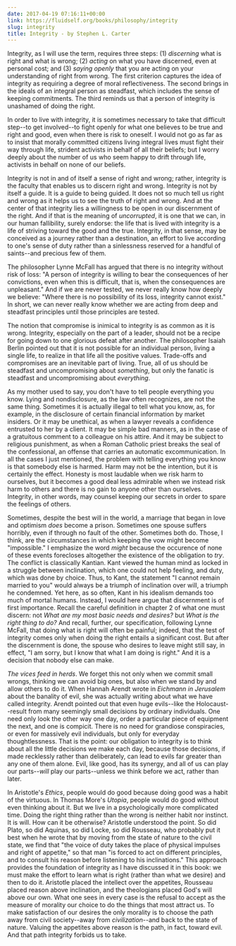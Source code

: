 ```yaml
---
date: 2017-04-19 07:16:11+00:00
link: https://fluidself.org/books/philosophy/integrity
slug: integrity
title: Integrity - by Stephen L. Carter
---
```


Integrity, as I will use the term, requires three steps: (1) _discerning_ what is right and what is wrong; (2) _acting_ on what you have discerned, even at personal cost; and (3) _saying openly_ that you are acting on your understanding of right from wrong. The first criterion captures the idea of integrity as requiring a degree of moral reflectiveness. The second brings in the ideals of an integral person as steadfast, which includes the sense of keeping commitments. The third reminds us that a person of integrity is unashamed of doing the right.

In order to live with integrity, it is sometimes necessary to take that difficult step--to get involved--to fight openly for what one believes to be true and right and good, even when there is risk to oneself. I would not go as far as to insist that morally committed citizens living integral lives must fight their way through life, strident activists in behalf of all their beliefs; but I worry deeply about the number of us who seem happy to drift through life, activists in behalf on none of our beliefs.

Integrity is not in and of itself a sense of right and wrong; rather, integrity is the faculty that enables us to discern right and wrong. Integrity is not by itself a guide. It is a guide to being guided. It does not so much tell us right and wrong as it helps us to see the truth of right and wrong. And at the center of that integrity lies a willingness to be open in our discernment of the right. And if that is the meaning of _uncorrupted_, it is one that we can, in our human fallibility, surely endorse: the life that is lived with integrity is a life of striving toward the good and the true. Integrity, in that sense, may be conceived as a journey rather than a destination, an effort to live according to one's sense of duty rather than a sinlessness reserved for a handful of saints--and precious few of them.

The philosopher Lynne McFall has argued that there is no integrity without risk of loss: "A person of integrity is willing to bear the consequences of her convictions, even when this is difficult, that is, when the consequences are unpleasant." And if we are never tested, we never really know how deeply we believe: "Where there is no possibility of its loss, integrity cannot exist." In short, we can never really know whether we are acting from deep and steadfast principles until those principles are tested.

The notion that compromise is inimical to integrity is as common as it is wrong. Integrity, especially on the part of a leader, should not be a recipe for going down to one glorious defeat after another. The philosopher Isaiah Berlin pointed out that it is not possible for an individual person, living a single life, to realize in that life all the positive values. Trade-offs and compromises are an inevitable part of living. True, all of us should be steadfast and uncompromising about _something_, but only the fanatic is steadfast and uncompromising about _everything_.

As my mother used to say, you don't have to tell people everything you know. Lying and nondisclosure, as the law often recognizes, are not the same thing. Sometimes it is actually illegal to tell what you know, as, for example, in the disclosure of certain financial information by market insiders. Or it may be unethical, as when a lawyer reveals a confidence entrusted to her by a client. It may be simple bad manners, as in the case of a gratuitous comment to a colleague on his attire. And it may be subject to religious punishment, as when a Roman Catholic priest breaks the seal of the confessional, an offense that carries an automatic excommunication. In all the cases I just mentioned, the problem with telling everything you know is that somebody else is harmed. Harm may not be the intention, but it is certainly the effect. Honesty is most laudable when we risk harm to ourselves, but it becomes a good deal less admirable when we instead risk harm to others and there is no gain to anyone other than ourselves. Integrity, in other words, may counsel keeping our secrets in order to spare the feelings of others.

Sometimes, despite the best will in the world, a marriage that began in love and optimism _does_ become a prison. Sometimes one spouse suffers horribly, even if through no fault of the other. Sometimes both do. Those, I think, are the circumstances in which keeping the vow might become "impossible." I emphasize the word _might_ because the occurence of none of these events forecloses altogether the existence of the obligation to _try_. The conflict is classically Kantian. Kant viewed the human mind as locked in a struggle between inclination, which one could not help feeling, and duty, which was done by choice. Thus, to Kant, the statement "I cannot remain married to you" would always be a triumph of inclination over will, a triumph he condemned. Yet here, as so often, Kant in his idealism demands too much of mortal humans. Instead, I would here argue that discernment is of first importance. Recall the careful definition in chapter 2 of what one must discern: not _What are my most basic needs and desires?_ but _What is the right thing to do?_ And recall, further, our specification, following Lynne McFall, that doing what is right will often be painful; indeed, that the test of integrity comes only when doing the right entails a significant cost. But after the discernment is done, the spouse who desires to leave might still say, in effect, "I am sorry, but I know that what I am doing is right." And it is a decision that nobody else can make.

_The vices feed in herds_. We forget this not only when we commit small wrongs, thinking we can avoid big ones, but also when we stand by and allow others to do it. When Hannah Arendt wrote in _Eichmann in Jerusalem_ about the banality of evil, she was actually writing about what we have called integrity. Arendt pointed out that even huge evils--like the Holocaust--result from many seemingly small decisions by ordinary individuals. One need only look the other way one day, order a particular piece of equipment the next, and one is compicit. There is no need for grandiose conspiracies, or even for massively evil individuals, but only for everyday thoughtlessness. That is the point: our obligation to integrity is to think about all the little decisions we make each day, because those decisions, if made recklessly rather than deliberately, can lead to evils far greater than any one of them alone. Evil, like good, has its synergy, and all of us can play our parts--_will_ play our parts--unless we think before we act, rather than later.

In Aristotle's _Ethics_, people would do good because doing good was a habit of the virtuous. In Thomas More's _Utopia_, people would do good without even thinking about it. But we live in a psychologically more complicated time. Doing the right thing rather than the wrong is neither habit nor instinct. It is will. How can it be otherwise? Aristotle understood the point. So did Plato, so did Aquinas, so did Locke, so did Rousseau, who probably put it best when he wrote that by moving from the state of nature to the civil state, we find that "the voice of duty takes the place of physical impulses and right of appetite," so that man "is forced to act on different principles, and to consult his reason before listening to his inclinations." This approach provides the foundation of integrity as I have discussed it in this book: we must make the effort to learn what is right (rather than what we desire) and then to do it. Aristotle placed the intellect over the appetites, Rousseau placed reason above inclination, and the theologians placed God's will above our own. What one sees in every case is the refusal to accept as the measure of morality our choice to do the things that most attract us. To make satisfaction of our desires the only morality is to choose the path away from civil society--away from _civilization_--and back to the state of nature. Valuing the appetites above reason is the path, in fact, toward evil. And that path integrity forbids us to take.
